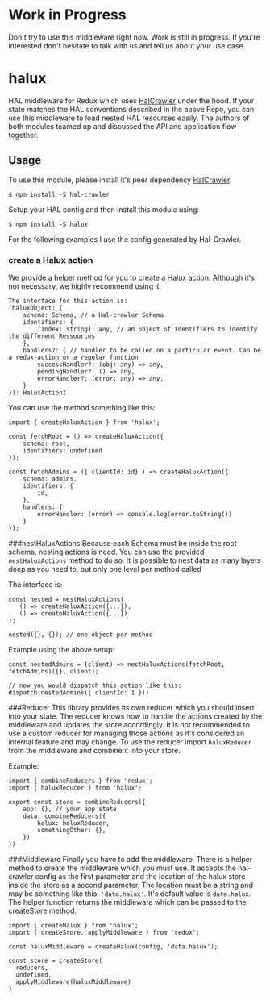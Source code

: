 # Work in Progress
Don't try to use this middleware right now. Work is still in progress.
If you're interested don't hesitate to talk with us and tell us about your use case.

# halux
HAL middleware for Redux which uses [HalCrawler] under the hood.
If your state matches the HAL conventions described in the above Repo, you can use this middleware to load nested HAL resources easily.
The authors of both modules teamed up and discussed the API and application flow together.

## Usage
To use this module, please install it's peer dependency [HalCrawler].
```
$ npm install -S hal-crawler
```
Setup your HAL config and then install this module using:

```
$ npm install -S halux
```

For the following examples I use the config generated by Hal-Crawler.

### create a Halux action
We provide a helper method for you to create a Halux action.
Although it's not necessary, we highly recommend using it.

```
The interface for this action is:
(haluxObject: {
	schema: Schema, // a Hal-crawler Schema
	identifiers: {
		[index: string]: any, // an object of identifiers to identify the different Ressources
	},
	handlers?: { // handler to be called on a particular event. Can be a redux-action or a regular function
		successHandler?: (obj: any) => any,
		pendingHandler?: () => any,
		errorHandler?: (error: any) => any,
	}
}): HaluxActionI
```

You can use the method something like this:

```
import { createHaluxAction } from 'halux';

const fetchRoot = () => createHaluxAction({
	schema: root,
	identifiers: undefined
});

const fetchAdmins = ({ clientId: id} ) => createHaluxAction({
	schema: admins,
	identifiers: {
		id,
	},
	handlers: {
		errorHandler: (error) => console.log(error.toString())
	}
});
```

###nestHaluxActions
Because each Schema must be inside the root schema, nesting actions is need.
You can use the provided `nestHaluxActions` method to do so.
It is possible to nest data as many layers deep as you need to, but only one level per method called

The interface is:
 ```
const nested = nestHaluxActions(
	() => createHaluxAction({...}),
	() => createHaluxAction({...})
);

nested({}, {}); // one object per method
 ```

Example using the above setup:
```
const nestedAdmins = (client) => nestHaluxActions(fetchRoot, fetchAdmins)({}, client);

// now you would dispatch this action like this:
dispatch(nestedAdmins({ clientId: 1 }))
```


###Reducer
This library provides its own reducer which you should insert into your state.
The reducer knows how to handle the actions created by the middleware and updates the store accordingly.
It is not recommended to use a custom reducer for managing those actions as it's considered an internal feature and may change.
To use the reducer import `haluxReducer` from the middleware and combine it into your store.

Example:

```
import { combineReducers } from 'redux';
import { haluxReducer } from 'halux';

export const store = combineReducers({
	app: {}, // your app state
	data: combineReducers({
		halux: haluxReducer,
		somethingOther: {},
	})
})
```

###Middleware
Finally you have to add the middleware.
There is a helper method to create the middleware which you must use.
It accepts the hal-crawler config as the first parameter and the location of the halux store inside the store as a second parameter.
The location must be a string and may be something like this: `'data.halux'`.
It's default value is `data.halux`.
The helper function returns the middleware which can be passed to the createStore method.

```
import { createHalux } from 'halux';
import { createStore, applyMiddleware } from 'redux';

const haluxMiddleware = createHalux(config, 'data.halux');

const store = createStore(
  reducers,
  undefined,
  applyMiddleware(haluxMiddleware)
)

```

   [HalCrawler]: https://github.com/StuckiSimon/HalCrawler
